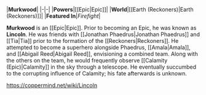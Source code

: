 |**Murkwood**|
|-|-|
|**Powers**|[[Epic\|Epic]]|
|**World**|[[Earth (Reckoners)\|Earth (Reckoners)]]|
|**Featured In**|*Firefight*|

**Murkwood** is an [[Epic\|Epic]]. Prior to becoming an Epic, he was known as **Lincoln**.
He was friends with [[Jonathan Phaedrus\|Jonathan Phaedrus]] and [[Tia\|Tia]] prior to the formation of the [[Reckoners\|Reckoners]]. He attempted to become a superhero alongside Phaedrus, [[Amala\|Amala]], and [[Abigail Reed\|Abigail Reed]], envisioning a combined team. Along with the others on the team, he would frequently observe [[Calamity (Epic)\|Calamity]] in the sky through a telescope. He eventually succumbed to the corrupting influence of Calamity; his fate afterwards is unknown.



https://coppermind.net/wiki/Lincoln